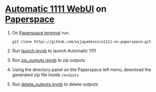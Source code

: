 # [Automatic 1111 WebUI](https://github.com/AUTOMATIC1111/stable-diffusion-webui) on [Paperspace](https://www.paperspace.com)
1. On [Paperspace terminal](https://docs.paperspace.com/gradient/notebooks/terminal/) run:
    ```
    git clone https://github.com/wijayadavin/a1111-on-paperspace.git
    ```

2. Run [launch.ipynb](launch.ipynb) to launch Automatic 1111

3. Run [zip_outputs.ipynb](zip_outputs.ipynb) to zip outputs

4. Using the directory panel on the Paperspace left menu, download the generated zip file inside `/outputs`

5. Run [delete_outputs.ipynb](delete_outputs.ipynb) to delete outputs